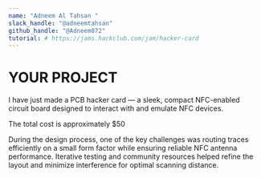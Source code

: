 ```yaml
---
name: "Adneem Al Tahsan "
slack_handle: "@adneemtahsan"
github_handle: "@Adneem872"
tutorial: # https://jams.hackclub.com/jam/hacker-card
---
```


# YOUR PROJECT 
I have just made a PCB hacker card — a sleek, compact NFC-enabled circuit board designed to interact with and emulate NFC devices. 

The total cost is approximately $50

During the design process, one of the key challenges was routing traces efficiently on a small form factor while ensuring reliable NFC antenna performance. Iterative testing and community resources helped refine the layout and minimize interference for optimal scanning distance.
